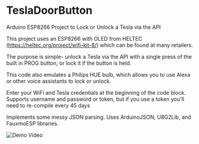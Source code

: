 # TeslaDoorButton
Arduino ESP8266 Project to Lock or Unlock a Tesla via the API

This project uses an ESP8266 with OLED from HELTEC (https://heltec.org/project/wifi-kit-8/) which can be found at many retailers.

The purpose is simple- unlock a Tesla via the API with a single press of the built in PROG button, or lock it if the button is held.

This code also emulates a Philips HUE bulb, which allows you to use Alexa or other voice assistants to lock or unlock.

Enter your WiFi and Tesla credentials at the beginning of the code block. Supports username and password or token, but if you use a
token you'll need to re-compile every 45 days

Implements some messy JSON parsing. Uses ArduinoJSON, U8G2Lib, and FauxmoESP libraries.

![Demo Video](https://github.com/ijord/TeslaDoorButton/blob/master/Demo%20Video.gif)
